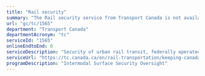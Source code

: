 ```yaml
---
title: "Rail security"
summary: "The Rail security service from Transport Canada is not available end-to-end online, according to the GC Service Inventory."
url: "gc/tc/1565"
department: "Transport Canada"
departmentAcronym: "tc"
serviceId: "1565"
onlineEndtoEnd: 0
serviceDescription: "Security of urban rail transit, federally operated railways."
serviceUrl: "https://tc.canada.ca/en/rail-transportation/keeping-canada-s-surface-transportation-secure##a01"
programDescription: "Intermodal Surface Security Oversight"
---
```

